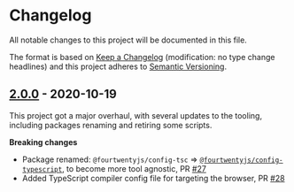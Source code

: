 # Changelog

All notable changes to this project will be documented in this file.

The format is based on [Keep a Changelog](http://keepachangelog.com/en/1.0.0/)
(modification: no type change headlines) and this project adheres to
[Semantic Versioning](http://semver.org/spec/v2.0.0.html).

## [2.0.0] - 2020-10-19

This project got a major overhaul, with several updates to the tooling, including packages renaming and retiring some scripts.

**Breaking changes**

- Package renamed: `@fourtwentyjs/config-tsc` => [`@fourtwentyjs/config-typescript`](https://github.com/420integrated/fourtwentyjs-config/tree/master/packages/typescript ), to become more tool agnostic, PR [#27](https://github.com/420integrated/fourtwentyjs-config/pull/27)
- Added TypeScript compiler config file for targeting the browser, PR [#28](https://github.com/420integrated/fourtwentyjs-config/pull/28)

[2.0.0]: https://github.com/420integrated/fourtwentyjs-vm/compare/%40fourtwentyjs%2Fconfig%401.1.1...%40fourtwentyjs%2Fconfig%402.0.0

